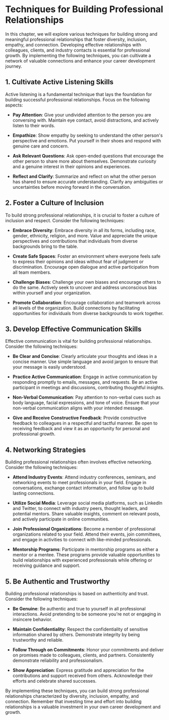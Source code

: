 # Techniques for Building Professional Relationships

In this chapter, we will explore various techniques for building strong and meaningful professional relationships that foster diversity, inclusion, empathy, and connection. Developing effective relationships with colleagues, clients, and industry contacts is essential for professional growth. By implementing the following techniques, you can cultivate a network of valuable connections and enhance your career development journey.

## 1\. Cultivate Active Listening Skills

Active listening is a fundamental technique that lays the foundation for building successful professional relationships. Focus on the following aspects:

- **Pay Attention**: Give your undivided attention to the person you are conversing with. Maintain eye contact, avoid distractions, and actively listen to their words.
    
- **Empathize**: Show empathy by seeking to understand the other person's perspective and emotions. Put yourself in their shoes and respond with genuine care and concern.
    
- **Ask Relevant Questions**: Ask open-ended questions that encourage the other person to share more about themselves. Demonstrate curiosity and a genuine interest in their opinions and experiences.
    
- **Reflect and Clarify**: Summarize and reflect on what the other person has shared to ensure accurate understanding. Clarify any ambiguities or uncertainties before moving forward in the conversation.
    

## 2\. Foster a Culture of Inclusion

To build strong professional relationships, it is crucial to foster a culture of inclusion and respect. Consider the following techniques:

- **Embrace Diversity**: Embrace diversity in all its forms, including race, gender, ethnicity, religion, and more. Value and appreciate the unique perspectives and contributions that individuals from diverse backgrounds bring to the table.
    
- **Create Safe Spaces**: Foster an environment where everyone feels safe to express their opinions and ideas without fear of judgment or discrimination. Encourage open dialogue and active participation from all team members.
    
- **Challenge Biases**: Challenge your own biases and encourage others to do the same. Actively seek to uncover and address unconscious bias within yourself and your organization.
    
- **Promote Collaboration**: Encourage collaboration and teamwork across all levels of the organization. Build connections by facilitating opportunities for individuals from diverse backgrounds to work together.
    

## 3\. Develop Effective Communication Skills

Effective communication is vital for building professional relationships. Consider the following techniques:

- **Be Clear and Concise**: Clearly articulate your thoughts and ideas in a concise manner. Use simple language and avoid jargon to ensure that your message is easily understood.
    
- **Practice Active Communication**: Engage in active communication by responding promptly to emails, messages, and requests. Be an active participant in meetings and discussions, contributing thoughtful insights.
    
- **Non-Verbal Communication**: Pay attention to non-verbal cues such as body language, facial expressions, and tone of voice. Ensure that your non-verbal communication aligns with your intended message.
    
- **Give and Receive Constructive Feedback**: Provide constructive feedback to colleagues in a respectful and tactful manner. Be open to receiving feedback and view it as an opportunity for personal and professional growth.
    

## 4\. Networking Strategies

Building professional relationships often involves effective networking. Consider the following techniques:

- **Attend Industry Events**: Attend industry conferences, seminars, and networking events to meet professionals in your field. Engage in conversations, exchange contact information, and follow up to build lasting connections.
    
- **Utilize Social Media**: Leverage social media platforms, such as LinkedIn and Twitter, to connect with industry peers, thought leaders, and potential mentors. Share valuable insights, comment on relevant posts, and actively participate in online communities.
    
- **Join Professional Organizations**: Become a member of professional organizations related to your field. Attend their events, join committees, and engage in activities to connect with like-minded professionals.
    
- **Mentorship Programs**: Participate in mentorship programs as either a mentor or a mentee. These programs provide valuable opportunities to build relationships with experienced professionals while offering or receiving guidance and support.
    

## 5\. Be Authentic and Trustworthy

Building professional relationships is based on authenticity and trust. Consider the following techniques:

- **Be Genuine**: Be authentic and true to yourself in all professional interactions. Avoid pretending to be someone you're not or engaging in insincere behavior.
    
- **Maintain Confidentiality**: Respect the confidentiality of sensitive information shared by others. Demonstrate integrity by being trustworthy and reliable.
    
- **Follow Through on Commitments**: Honor your commitments and deliver on promises made to colleagues, clients, and partners. Consistently demonstrate reliability and professionalism.
    
- **Show Appreciation**: Express gratitude and appreciation for the contributions and support received from others. Acknowledge their efforts and celebrate shared successes.
    

By implementing these techniques, you can build strong professional relationships characterized by diversity, inclusion, empathy, and connection. Remember that investing time and effort into building relationships is a valuable investment in your own career development and growth.
